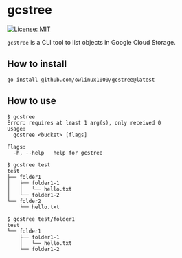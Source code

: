 # gcstree

[![License: MIT](https://img.shields.io/badge/License-MIT-yellow.svg)](https://opensource.org/licenses/MIT)

`gcstree` is a CLI tool to list objects in Google Cloud Storage.

## How to install

```
go install github.com/owlinux1000/gcstree@latest
```

## How to use

```
$ gcstree
Error: requires at least 1 arg(s), only received 0
Usage:
  gcstree <bucket> [flags]

Flags:
  -h, --help   help for gcstree
```

```
$ gcstree test
test
├── folder1
│   ├── folder1-1
│   │   └── hello.txt
│   └── folder1-2
└── folder2
    └── hello.txt

$ gcstree test/folder1
test
└── folder1
    ├── folder1-1
    │   └── hello.txt
    └── folder1-2
```